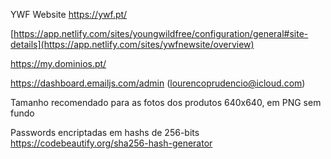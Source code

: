 YWF Website https://ywf.pt/

[https://app.netlify.com/sites/youngwildfree/configuration/general#site-details](https://app.netlify.com/sites/ywfnewsite/overview)

https://my.dominios.pt/

https://dashboard.emailjs.com/admin (lourencoprudencio@icloud.com)

Tamanho recomendado para as fotos dos produtos 640x640, em PNG sem fundo

Passwords encriptadas em hashs de 256-bits
https://codebeautify.org/sha256-hash-generator
